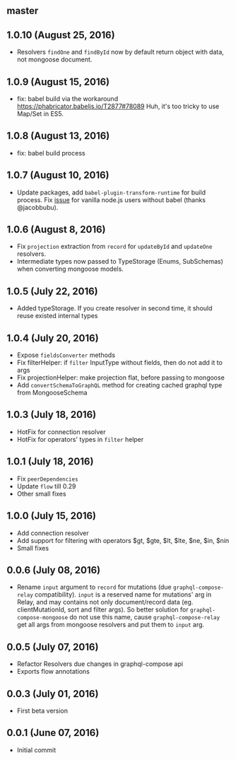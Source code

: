 ## master

## 1.0.10 (August 25, 2016)
- Resolvers `findOne` and `findById` now by default return object with data, not mongoose document.

## 1.0.9 (August 15, 2016)
- fix: babel build via the workaround https://phabricator.babeljs.io/T2877#78089 Huh, it's too tricky to use Map/Set in ES5.

## 1.0.8 (August 13, 2016)
- fix: babel build process

## 1.0.7 (August 10, 2016)
- Update packages, add `babel-plugin-transform-runtime` for build process. Fix [issue](https://github.com/nodkz/graphql-compose-connection/issues/2) for vanilla node.js users without babel (thanks @jacobbubu).

## 1.0.6 (August 8, 2016)
- Fix `projection` extraction from `record` for `updateById` and `updateOne` resolvers.
- Intermediate types now passed to TypeStorage (Enums, SubSchemas) when converting mongoose models.

## 1.0.5 (July 22, 2016)
- Added typeStorage. If you create resolver in second time, it should reuse existed internal types

## 1.0.4 (July 20, 2016)
* Expose `fieldsConverter` methods
* Fix filterHelper: if `filter` InputType without fields, then do not add it to args
* Fix projectionHelper: make projection flat, before passing to mongoose
* Add `convertSchemaToGraphQL` method for creating cached graphql type from MongooseSchema

## 1.0.3 (July 18, 2016)
* HotFix for connection resolver
* HotFix for operators' types in `filter` helper

## 1.0.1 (July 18, 2016)
* Fix `peerDependencies`
* Update `flow` till 0.29
* Other small fixes

## 1.0.0 (July 15, 2016)
* Add connection resolver
* Add support for filtering with operators $gt, $gte, $lt, $lte, $ne, $in, $nin
* Small fixes

## 0.0.6 (July 08, 2016)
* Rename `input` argument to `record` for mutations (due `graphql-compose-relay` compatibility).
`input` is a reserved name for mutations' arg in Relay, and may contains not only document/record data (eg. clientMutationId, sort and filter args). So better solution for `graphql-compose-mongoose` do not use this name, cause `graphql-compose-relay` get all args from mongoose resolvers and put them to `input` arg.

## 0.0.5 (July 07, 2016)
* Refactor Resolvers due changes in graphql-compose api
* Exports flow annotations

## 0.0.3 (July 01, 2016)
* First beta version

## 0.0.1 (June 07, 2016)
* Initial commit
